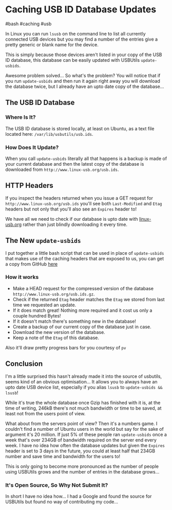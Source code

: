 # Caching USB ID Database Updates

#bash
#caching
#usb

In Linux you can run `lsusb` on the command line to list all currently connected USB devices but you may find a number 
of the entries give a pretty generic or blank name for the device.

This is simply because those devices aren't listed in your copy of the USB ID database, this database can be easily 
updated with USBUtils `update-usbids`.

Awesome problem solved... So what's the problem?
You will notice that if you run `update-usbids` and then run it again right away you will download the database twice, 
but I already have an upto date copy of the database...

## The USB ID Database

### Where Is It?

The USB ID database is stored locally, at least on Ubuntu, as a text file located here: `/var/lib/usbutils/usb.ids`.

### How Does It Update?

When you call `update-usbids` literally all that happens is a backup is made of your current database and then the 
latest copy of the database is downloaded from `http://www.linux-usb.org/usb.ids`.

## HTTP Headers

If you inspect the headers returned when you issue a GET request for `http://www.linux-usb.org/usb.ids` you'll see both
`Last-Modified` and `Etag` headers but not only that you'll also see an `Expires` header to!

We have all we need to check if our database is upto date with [linux-usb.org](http://www.linux-usb.org/) rather than just blindly downloading
it every time.

## The New `update-usbids`

I put together a little bash script that can be used in place of `update-usbids` that makes use of the caching headers 
that are exposed to us, you can get a copy from GitHub [here](https://github.com/moebrowne/update-usbids-optimized)

### How it works

- Make a HEAD request for the compressed version of the database `http://www.linux-usb.org/usb.ids.gz`.
- Check if the returned `Etag` header matches the `Etag` we stored from last time we requested an update.
- If it does match great! Nothing more required and it cost us only a couple hundred Bytes!
- If it doesn't match there's something new in the database!
- Create a backup of our current copy of the database just in case.
- Download the new version of the database.
- Keep a note of the `Etag` of this database.

Also it'll draw pretty progress bars for you courtesy of `pv` 

## Conclusion

I'm a little surprised this hasn't already made it into the source of usbutils, seems kind of an obvious optimisation...
It allows you to always have an upto date USB device list, especially if you alias `lsusb` to `update-usbids && lsusb`!

While it's true the whole database once Gzip has finished with it is, at the time of writing, 246kB there's not much 
bandwidth or time to be saved, at least not from the users point of view.

What about from the servers point of view? Then it's a numbers game. I couldn't find a number of Ubuntu users in the 
world but say for the sake of argument it's 20 million. If just 5% of these people ran `update-usbids` once a week 
that's over 234GB of bandwidth required on the server end every week. I have no idea how often the database updates 
but given the `Expires` header is set to 3 days in the future, you could at least half that 234GB number and save time 
and bandwidth for the users to!

This is only going to become more pronounced as the number of people using USBUtils grows and the number of entries in 
the database grows...

### It's Open Source, So Why Not Submit It?

In short I have no idea how... I had a Google and found the source for USBUtils but found no way of contributing my 
code...
